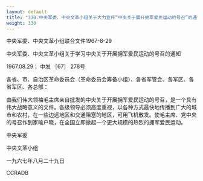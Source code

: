 ```yaml
---
layout: default
title: "330.中央军委、中央文革小组关于大力宣传“中央关于展开拥军爱民运动的号召”的通知"
weight: 330
---
```


中央军委、中央文革小组联合文件1967-8-29

中央军委、中央文革小组关于学习中央关于开展拥军爱民运动的号召的通知

1967.08.29； 中发 ［67］ 278号

各省、市、自治区革命委员会（革命委员会筹备小组）、各省军管会、各军区、各省军区、各总部：

由我们伟大领袖毛主席亲自批发的中央关于开展拥军爱民运动的号召，是一个具有伟大战略意义的文件。各级领导必须高度重视，以各种方式最快地传播到广大的城市和农村，在一些边远地区和交通阻塞的地区，可用飞机散发。使毛主席、党中央的号召作到家喻户晓，在全国立即掀起一个更大规模的热烈的拥军爱民运动。

中央军委

中央文革小组

一九六七年八月二十九日

CCRADB

